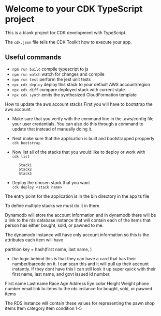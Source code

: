 # Welcome to your CDK TypeScript project

This is a blank project for CDK development with TypeScript.

The `cdk.json` file tells the CDK Toolkit how to execute your app.

## Useful commands

* `npm run build`   compile typescript to js
* `npm run watch`   watch for changes and compile
* `npm run test`    perform the jest unit tests
* `npx cdk deploy`  deploy this stack to your default AWS account/region
* `npx cdk diff`    compare deployed stack with current state
* `npx cdk synth`   emits the synthesized CloudFormation template


How to update the aws account stacks
First you will have to bootstrap the aws account.
- Make sure that you verify with the command line in the .aws/config file your user credentials. 
  You can also do this through a command to update that instead of manually doing it.
- Next make sure that the application is built and bootstrapped propperly<br>
  ```cdk bootstrap```
- Now list all of the stacks that you would like to deploy or work with <br>
  ```cdk list```<br>

  ```
     Stack1
     Stack2
     Stack3
     ```
- Deploy the chosen stack that you want <br>
  ```cdk deploy <stack name>```



The entry point for the application is in the bin directory in the app ts file

To define multiple stacks we must do it in there


Dynamodb will store the account information and in dynamodb there will be a link to the rds database instance that will contain each of the items that person has either bought, sold, or pawned to me.

The dynamodb instance will have only account information so this is the attributes each item will have

partition key = hash(first name, last name, <identifying number or drivers license number>)
- the logic behind this is that they can have a card that has their number/barcode on it. I can scan this and it will pull up their account instantly. If they dont have this I can still look it up super quick with their first name, last name, and govt issued id number.

First name
Last name
Race
Age
Address
Eye color
Height
Weight
phone number
email
link to items to the rds instance for bought, sold, or pawned items

The RDS instance will contain these values for representing the pawn shop items
Item category
Item condition 1-5





